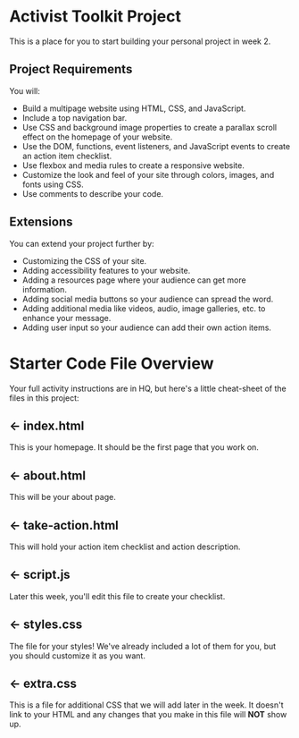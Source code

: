 # Activist Toolkit Project

This is a place for you to start building your personal project in week 2.

## Project Requirements
You will:
- Build a multipage website using HTML, CSS, and JavaScript.
- Include a top navigation bar.
- Use CSS and background image properties to create a parallax scroll effect on the homepage of your website.
- Use the DOM, functions, event listeners, and JavaScript events to create an action item checklist.
- Use flexbox and media rules to create a responsive website.
- Customize the look and feel of your site through colors, images, and  fonts using CSS. 
- Use comments to describe your code.



## Extensions
You can extend your project further by:
- Customizing the CSS of your site. 
- Adding accessibility features to your website. 
- Adding a resources page where your audience can get more information. 
- Adding social media buttons so your audience can spread the word. 
- Adding additional media like videos, audio, image galleries, etc. to enhance your message.
- Adding user input so your audience can add their own action items. 


# Starter Code File Overview
Your full activity instructions are in HQ, but here's a little cheat-sheet of the files in this project:

## ← index.html
This is your homepage. It should be the first page that you work on.

## ← about.html
This will be your about page. 

## ← take-action.html
This will hold your action item checklist and action description.

## ← script.js
Later this week, you'll edit this file to create your checklist.

## ← styles.css
The file for your styles! We've already included a lot of them for you, but you should customize it as you want. 

## ← extra.css
This is a file for additional CSS that we will add later in the week. It doesn't link to your HTML and any changes that you make in this file will **NOT** show up.